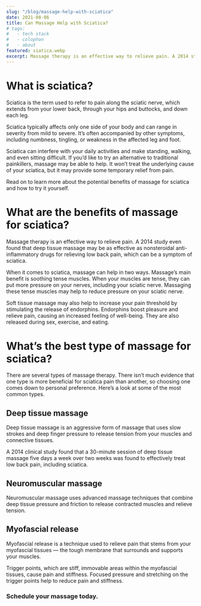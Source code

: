 ```yaml
---
slug: "/blog/massage-help-with-sciatica"
date: 2021-08-06
title: Can Massage Help with Sciatica?
# tags:
#   - tech stack
#   - colophon
#   - about
featured: siatica.webp
excerpt: Massage therapy is an effective way to relieve pain. A 2014 study even found that deep tissue massage may be as effective as nonsteroidal anti-inflammatory drugs for relieving low back pain, which can be a symptom of sciatica.
---
```


# What is sciatica?
Sciatica is the term used to refer to pain along the sciatic nerve, which extends from your lower back, through your hips and buttocks, and down each leg.

Sciatica typically affects only one side of your body and can range in severity from mild to severe. It’s often accompanied by other symptoms, including numbness, tingling, or weakness in the affected leg and foot.

Sciatica can interfere with your daily activities and make standing, walking, and even sitting difficult. If you’d like to try an alternative to traditional painkillers, massage may be able to help. It won’t treat the underlying cause of your sciatica, but it may provide some temporary relief from pain.

Read on to learn more about the potential benefits of massage for sciatica and how to try it yourself.

# What are the benefits of massage for sciatica?
Massage therapy is an effective way to relieve pain. A 2014 study even found that deep tissue massage may be as effective as nonsteroidal anti-inflammatory drugs for relieving low back pain, which can be a symptom of sciatica.

When it comes to sciatica, massage can help in two ways. Massage’s main benefit is soothing tense muscles. When your muscles are tense, they can put more pressure on your nerves, including your sciatic nerve. Massaging these tense muscles may help to reduce pressure on your sciatic nerve.

Soft tissue massage may also help to increase your pain threshold by stimulating the release of endorphins. Endorphins boost pleasure and relieve pain, causing an increased feeling of well-being. They are also released during sex, exercise, and eating.

# What’s the best type of massage for sciatica?
There are several types of massage therapy. There isn’t much evidence that one type is more beneficial for sciatica pain than another, so choosing one comes down to personal preference. Here’s a look at some of the most common types.

## Deep tissue massage

Deep tissue massage is an aggressive form of massage that uses slow strokes and deep finger pressure to release tension from your muscles and connective tissues.

A 2014 clinical study found that a 30-minute session of deep tissue massage five days a week over two weeks was found to effectively treat low back pain, including sciatica.

## Neuromuscular massage
Neuromuscular massage uses advanced massage techniques that combine deep tissue pressure and friction to release contracted muscles and relieve tension.

## Myofascial release
Myofascial release is a technique used to relieve pain that stems from your myofascial tissues — the tough membrane that surrounds and supports your muscles.

Trigger points, which are stiff, immovable areas within the myofascial tissues, cause pain and stiffness. Focused pressure and stretching on the trigger points help to reduce pain and stiffness.

### Schedule your massage today.